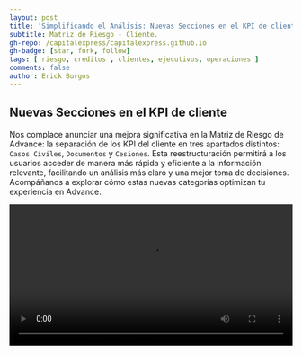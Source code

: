 ```yaml
---
layout: post
title: 'Simplificando el Análisis: Nuevas Secciones en el KPI de cliente en la matriz de riesgo.'
subtitle: Matriz de Riesgo - Cliente.
gh-repo: /capitalexpress/capitalexpress.github.io
gh-badge: [star, fork, follow]
tags: [ riesgo, creditos , clientes, ejecutivos, operaciones ]
comments: false
author: Erick Burgos
---
```


## Nuevas Secciones en el KPI de cliente


Nos complace anunciar una mejora significativa en la Matriz de Riesgo de Advance: la separación de los KPI del cliente en tres apartados distintos: `Casos Civiles`, `Documentos` y `Cesiones`. Esta reestructuración permitirá a los usuarios acceder de manera más rápida y eficiente a la información relevante, facilitando un análisis más claro y una mejor toma de decisiones. Acompáñanos a explorar cómo estas nuevas categorías optimizan tu experiencia en Advance.


<video width="100%"  controls autoplay loop>
  <source src="https://cdn.capitalexpress.cl/video/2024-10-28-Matriz-cliente-KPI.mp4" type="video/mp4">
</video>


